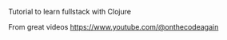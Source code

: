 Tutorial to learn fullstack with Clojure

From great videos https://www.youtube.com/@onthecodeagain
